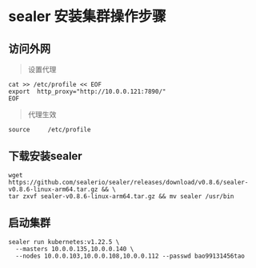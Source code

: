 # sealer 安装集群操作步骤
## 访问外网
> 设置代理
```
cat >> /etc/profile << EOF
export  http_proxy="http://10.0.0.121:7890/"
EOF
```
> 代理生效
```
source     /etc/profile   
```


## 下载安装sealer
```
wget https://github.com/sealerio/sealer/releases/download/v0.8.6/sealer-v0.8.6-linux-arm64.tar.gz && \
tar zxvf sealer-v0.8.6-linux-arm64.tar.gz && mv sealer /usr/bin
```

## 启动集群
```
sealer run kubernetes:v1.22.5 \
  --masters 10.0.0.135,10.0.0.140 \
  --nodes 10.0.0.103,10.0.0.108,10.0.0.112 --passwd bao99131456tao
```